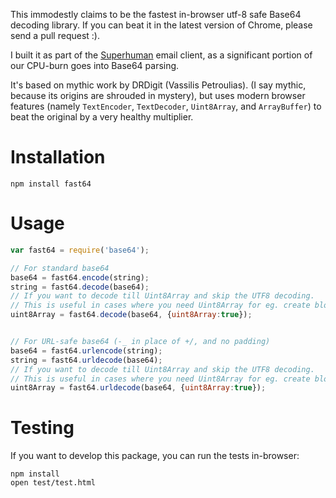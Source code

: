 
This immodestly claims to be the fastest in-browser utf-8 safe Base64
decoding library. If you can beat it in the latest version of Chrome, please
send a pull request :).

I built it as part of the [Superhuman](https://superhuman.com) email client,
as a significant portion of our CPU-burn goes into Base64 parsing.

It's based on mythic work by DRDigit (Vassilis Petroulias). (I say mythic,
because its origins are shrouded in mystery), but uses modern browser
features (namely `TextEncoder`, `TextDecoder`, `Uint8Array`, and
`ArrayBuffer`) to beat the original by a very healthy multiplier.

Installation
============

```
npm install fast64
```

Usage
=====

```js
var fast64 = require('base64');

// For standard base64
base64 = fast64.encode(string);
string = fast64.decode(base64);
// If you want to decode till Uint8Array and skip the UTF8 decoding.
// This is useful in cases where you need Uint8Array for eg. create blob out of Uint8Array result.
uint8Array = fast64.decode(base64, {uint8Array:true});


// For URL-safe base64 (-_ in place of +/, and no padding)
base64 = fast64.urlencode(string);
string = fast64.urldecode(base64);
// If you want to decode till Uint8Array and skip the UTF8 decoding.
// This is useful in cases where you need Uint8Array for eg. create blob out of Uint8Array result.
uint8Array = fast64.urldecode(base64, {uint8Array:true});
```

Testing
=======

If you want to develop this package, you can run the tests in-browser:

```
npm install
open test/test.html
```
